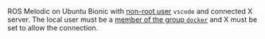 ROS Melodic on Ubuntu Bionic with [non-root user](https://code.visualstudio.com/docs/remote/containers-advanced#_adding-a-nonroot-user-to-your-dev-container) `vscode` and connected X server. The local user must be a [member of the group `docker`](https://docs.docker.com/engine/install/linux-postinstall/) and X must be set to allow the connection.
